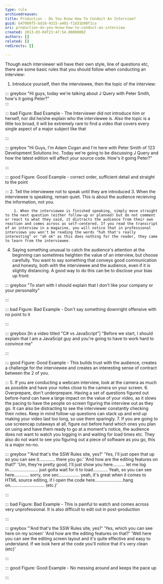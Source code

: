 ```yaml
---
type: rule
archivedreason: 
title: Production - Do You Know How To Conduct An Interview?
guid: b47009f5-bd18-4315-a401-f1d31b90f1ca
uri: production-do-you-know-how-to-conduct-an-interview
created: 2013-03-04T23:47:54.0000000Z
authors: []
related: []
redirects: []

---
```


Though each interviewer will have their own style, line of questions etc, there are some basic rules that you should follow when conducting an interview:

<!--endintro-->

1. Introduce yourself, then the interviewee, then the topic of the interview: 
      


::: greybox
"Hi guys, today we're talking about J Query with Peter Smith, how's it going Peter?"  
:::


::: bad
Figure: Bad Example - The Interviewer did not introduce him or herself, nor did he/she explain who the interviewee is. Also the topic is a little too broad, it will be extremely rare to find a video that covers every single aspect of a major subject like that

:::


::: greybox
"Hi Guys, I'm Adam Cogan and I'm here with Peter Smith of 123 Development Solutions Inc. Today we're going to be discussing J Query and how the latest edition will affect your source code. How's it going Peter?"

:::


::: good
Figure: Good Example - correct order, sufficient detail and straight to the point

:::
2. Tell the interviewee not to speak until they are introduced
3. When the interviewee is speaking, remain quiet. This is about the audience recieiving the information, not you.

        1. When the interviewee is finished speaking, simply move straight to the next question (either follow-up or planned) but do not comment or react to what they said, it distracts the audience from their own reaction and comes across as self-centered. If you read the transcript of an interview in a magazine, you will notice that in professional interviews you won't be reading the words "huh that's really interesting" or "ah ok" as this does nothing for the reader, they came to learn from the interviewee.
4. Saying something unusual to catch the audience's attention at the beginning can sometimes heighten the value of an interview, but choose carefully. You want to say something that conveys good communication and honesty, both with the interviewee and the audience, even if it is slightly distancing. A good way to do this can be to disclose your bias up front:


::: greybox
"To start with I should explain that I don't like your company or your personality"

:::


::: bad
Figure: Bad Example - Don't say something downright offensive with no point to it

:::


::: greybox
[In a video titled "C# vs JavaScript"] "Before we start, I should explain that I am a JavaScipt guy and you're going to have to work hard to convince me"

:::


::: good
Figure: Good Example - This builds trust with the audience, creates a challenge for the interviewee and creates an interesting sense of contract between the 2 of you.

:::
5. If you are conducting a webcam interview, look at the camera as much as possible and have your notes close to the camera on your screen.
6. Overprepare, don't underprepare. Having a set of questions figured out before-hand can have a large impact on the value of your video, as it slows the pacing to have the people on screen figuring the interview out as they go. It can also be distracting to see the interviewer constantly checking their notes. Keep in mind follow-up questions can stack up and end up making your video last too long, so use them sparingly.
7. If you are going to use screencap cutaways at all, figure out before hand which ones you plan on using and have them ready to go at a moment's notice, the audience does not want to watch you logging in and waiting for load times etc. They also do not want to see you figuring out a piece of software as you go, this is a major no-no.


::: greybox
"'And that's the SSW Rules site, yes?'
'Yes, I'll just open that up so you can see it............. there you go.'
'And how are the editing features on that?'
'Um, they're pretty good, I'll just show you here.......... let me log in........................ just gotta wait for it to load............ Yeah, so you can see here............ sorry, one sec................. yeah, it's great when it comes to HTML source editing, if I open the code here.......................hang on............................ (etc.)'

:::


::: bad
Figure: Bad Example - This is painful to watch and comes across very unprofessional. It is also difficult to edit out in post-production

:::


::: greybox
"'And that's the SSW Rules site, yes?'
'Yes, which you can see here on my screen'
'And how are the editing features on that?'
'Well here you can see the editing screen layout and it's quite effective and easy to understand. If we look here at the code you'll notice that it's very clean (etc)'


:::


::: good
Figure: Good Example - No messing around and keeps the pace up

:::
